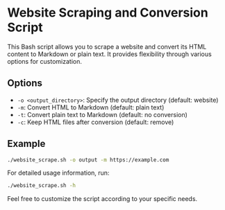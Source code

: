 # Website Scraping and Conversion Script

This Bash script allows you to scrape a website and convert its HTML content to Markdown or plain text. It provides flexibility through various options for customization.


## Options

- `-o <output_directory>`: Specify the output directory (default: website)
- `-m`: Convert HTML to Markdown (default: plain text)
- `-t`: Convert plain text to Markdown (default: no conversion)
- `-c`: Keep HTML files after conversion (default: remove)

## Example

```bash
./website_scrape.sh -o output -m https://example.com
```

For detailed usage information, run:

```bash
./website_scrape.sh -h
```

Feel free to customize the script according to your specific needs.
